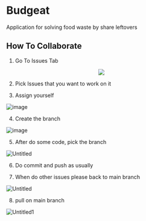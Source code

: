 # Budgeat

Application for solving food waste by share leftovers

## How To Collaborate

1. Go To Issues Tab

<p align="center">
  <img src="https://primegap-list-project.github.io/img/news/2019-12-08-how-to-submit-via-a-github-issue-00.png"/>
</p>

2. Pick Issues that you want to work on it

3. Assign yourself

![image](https://github.com/joshuawenata/MobileFinalProject/assets/100125029/b0fb4b28-bcfc-4c5c-96b2-0973d0a63b49)

4. Create the branch

![image](https://github.com/joshuawenata/MobileFinalProject/assets/100125029/c4ab9e38-c480-4ac6-9e2b-82d9a5707e8d)

5. After do some code, pick the branch

![Untitled](https://github.com/joshuawenata/MobileFinalProject/assets/100125029/f68791cd-4f85-4609-a96b-ba15464b706d)

6. Do commit and push as usually

7. When do other issues please back to main branch

![Untitled](https://github.com/joshuawenata/MobileFinalProject/assets/100125029/f68791cd-4f85-4609-a96b-ba15464b706d)

8. pull on main branch

![Untitled1](https://github.com/joshuawenata/MobileFinalProject/assets/100125029/32809087-6f32-4d5d-9d33-d5ebf72935ef)

